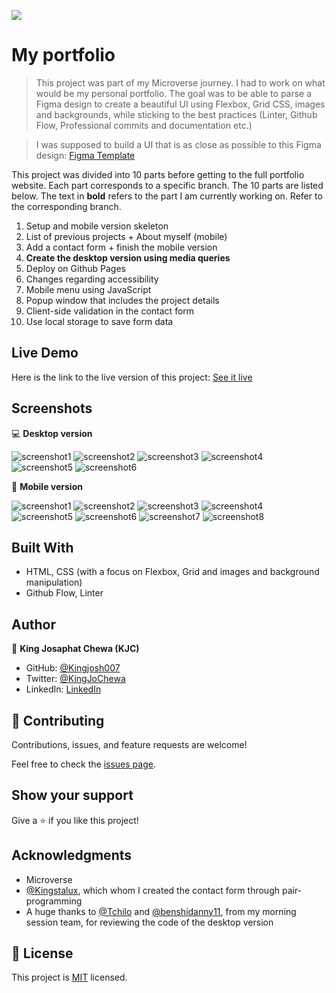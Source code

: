 ![](https://img.shields.io/badge/Microverse-blueviolet)

# My portfolio

> This project was part of my Microverse journey. I had to work on what would be my personal portfolio. The goal was to be able to parse a Figma design to create a beautiful UI using Flexbox, Grid CSS, images and backgrounds, while sticking to the best practices (Linter, Github Flow, Professional commits and documentation etc.)

> I was supposed to build a UI that is as close as possible to this Figma design: [Figma Template](https://www.figma.com/file/l7SqJ3ZfkAKih9sFxvWSR4/Microverse-Student-Project-1?node-id=23%3A10) 

This project was divided into 10 parts before getting to the full portfolio website. Each part corresponds to a specific branch. The 10 parts are listed below. The text in **bold** refers to the part I am currently working on. Refer to the corresponding branch.

1. Setup and mobile version skeleton
2. List of previous projects + About myself (mobile)
3. Add a contact form + finish the mobile version
4. **Create the desktop version using media queries**
5. Deploy on Github Pages
6. Changes regarding accessibility
7. Mobile menu using JavaScript
8. Popup window that includes the project details 
9. Client-side validation in the contact form
10. Use local storage to save form data


## Live Demo

Here is the link to the live version of this project: [See it live](https://kingjosh007.github.io/my-portfolio) 


## Screenshots

💻 **Desktop version**

![screenshot1](./screenshots/desktop/screenshot1.PNG) ![screenshot2](./screenshots/desktop/screenshot2.PNG) 
![screenshot3](./screenshots/desktop/screenshot3.PNG) ![screenshot4](./screenshots/desktop/screenshot4.PNG) 
![screenshot5](./screenshots/desktop/screenshot5.PNG) ![screenshot6](./screenshots/desktop/screenshot6.PNG) 



📱 **Mobile version** 

![screenshot1](./screenshots/screenshot1.PNG) ![screenshot2](./screenshots/screenshot2.PNG) 
![screenshot3](./screenshots/screenshot3.PNG) ![screenshot4](./screenshots/screenshot4.PNG) 
![screenshot5](./screenshots/screenshot5.PNG) ![screenshot6](./screenshots/screenshot6.PNG) 
![screenshot7](./screenshots/screenshot7.PNG) ![screenshot8](./screenshots/screenshot8.PNG) 



## Built With

- HTML, CSS (with a focus on Flexbox, Grid and images and background manipulation)
- Github Flow, Linter


## Author

👤 **King Josaphat Chewa (KJC)**

- GitHub: [@Kingjosh007](https://github.com/Kingjosh007)
- Twitter: [@KingJoChewa](https://twitter.com/KingJoChewa)
- LinkedIn: [LinkedIn](https://www.linkedin.com/in/king-josaphat-chewa-aa154011b/)


## 🤝 Contributing

Contributions, issues, and feature requests are welcome!

Feel free to check the [issues page](../../issues/).

## Show your support

Give a ⭐️ if you like this project!

## Acknowledgments

- Microverse
- [@Kingstalux](https://github.com/Kingstalux), which whom I created the contact form through pair-programming
- A huge thanks to [@Tchilo](https://github.com/Tchilo) and [@benshidanny11](https://github.com/benshidanny11), from my morning session team, for reviewing the code of the desktop version

## 📝 License

This project is [MIT](./MIT.md) licensed.
